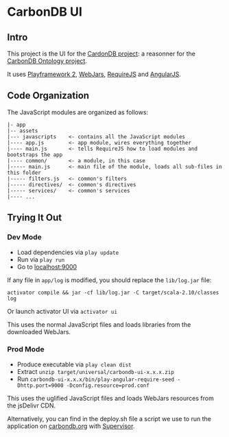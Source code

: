 # CarbonDB UI

## Intro

This project is the UI for the [CardonDB project](https://github.com/myclabs/carbondb):
a reasonner for the [CarbonDB Ontology project](https://github.com/myclabs/carbonontology).

It uses [Playframework 2](http://www.playframework.com), [WebJars](http://www.webjars.org),
[RequireJS](http://www.requirejs.org) and [AngularJS](http://www.angularjs.org).

## Code Organization

The JavaScript modules are organized as follows:

    |- app
    |-- assets
    |--- javascripts    <- contains all the JavaScript modules
    |---- app.js        <- app module, wires everything together
    |---- main.js       <- tells RequireJS how to load modules and bootstraps the app
    |---- common/       <- a module, in this case
    |----- main.js      <- main file of the module, loads all sub-files in this folder
    |----- filters.js   <- common's filters
    |----- directives/  <- common's directives
    |----- services/    <- common's services
    |---- ...


## Trying It Out

### Dev Mode

* Load dependencies via `play update`
* Run via `play run`
* Go to [localhost:9000](http://localhost:9000)

If any file in `app/log` is modified, you should replace the `lib/log.jar` file:

    activator compile && jar -cf lib/log.jar -C target/scala-2.10/classes log

Or launch activator UI via `activator ui`

This uses the normal JavaScript files and loads libraries from the downloaded WebJars.

### Prod Mode

* Produce executable via `play clean dist`
* Extract `unzip target/universal/carbondb-ui-x.x.x.zip`
* Run `carbondb-ui-x.x.x/bin/play-angular-require-seed -Dhttp.port=9000 -Dconfig.resource=prod.conf`

This uses the uglified JavaScript files and loads WebJars resources from the jsDelivr CDN.

Alternatively, you can find in the deploy.sh file a script we use to run the application
on [carbondb.org](http://www.carbondb.org) with [Supervisor](http://supervisord.org/).